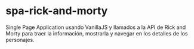 # spa-rick-and-morty

Single Page Application usando VanillaJS y llamados a la API de Rick and Morty para traer la información, mostrarla y navegar en los detalles de los personajes. 

